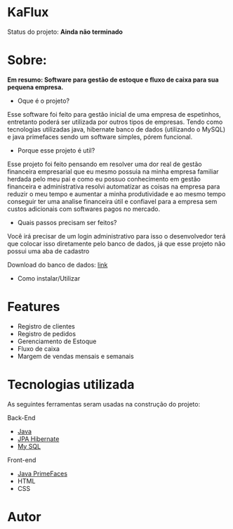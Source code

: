 # KaFlux
Status do projeto: **Ainda não terminado**

# Sobre:

**Em resumo: Software para gestão de estoque e fluxo de caixa para sua pequena empresa.**


* Oque é o projeto?

Esse software foi feito para gestão inicial de uma empresa de espetinhos, entretanto poderá ser utilizada por outros tipos de empresas. Tendo como tecnologias utilizadas java, hibernate banco de dados (utilizando o MySQL) e java primefaces sendo um software simples, pórem funcional.


* Porque esse projeto é util?

Esse projeto foi feito pensando em resolver uma dor real de gestão financeira empresarial que eu mesmo possuia na minha empresa familiar herdada pelo meu pai e como eu possuo conhecimento em gestão financeira e administrativa resolvi automatizar as coisas na empresa para reduzir o meu tempo e aumentar a minha produtividade e ao mesmo tempo conseguir ter uma analise financeira útil e confiavel para a empresa sem custos adicionais com softwares pagos no mercado. 



* Quais passos precisam ser feitos?

Você irá precisar de um login administrativo para isso o desenvolvedor terá que colocar isso diretamente pelo banco de dados, já que esse projeto não possui uma aba de cadastro

Download do banco de dados: [link]()


* Como instalar/Utilizar



# Features 

- Registro de clientes
- Registro de pedidos
- Gerenciamento de Estoque
- Fluxo de caixa
- Margem de vendas mensais e semanais




# Tecnologias utilizada

As seguintes ferramentas seram usadas na construção do projeto:

Back-End
  * [Java](https://www.java.com/en/)
  * [JPA Hibernate](https://hibernate.org/orm/)
  * [My SQL](https://www.mysql.com/)

Front-end

  * [Java PrimeFaces](https://www.primefaces.org/)
  * HTML
  * CSS
  
  
  
# Autor




